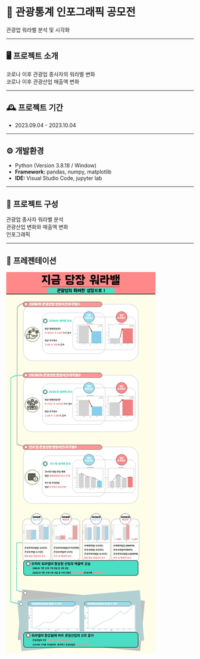 # 🚩 관광통계 인포그래픽 공모전
관광업 워라벨 분석 및 시각화

----------------------------------------------------------
## 🖥️ 프로젝트 소개
코로나 이후 관광업 종사자의 워라벨 변화
<br>
코로나 이후 관광산업 매출액 변화

----------------------------------------------------------
## 🕰️ 프로젝트 기간
* 2023.09.04 - 2023.10.04

----------------------------------------------------------
## ⚙ 개발환경
- Python (Version 3.8.18 / Window)
- <strong>Framework: </strong> pandas, numpy, matplotlib
- <strong>IDE: </strong> Visual Studio Code, jupyter lab

----------------------------------------------------------
## 📍 프로젝트 구성
관광업 종사자 워라벨 분석 <br>
관광산업 변화와 매출액 변화 <br>
인포그래픽

----------------------------------------------------------
## 📌 프레젠테이션
![Alt text](결과.jpg)

